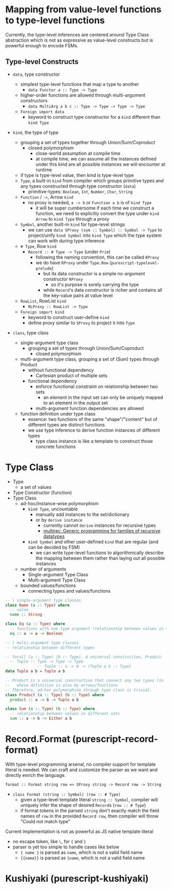 # Mapping from value-level functions to type-level functions

Currently, the type-level inferences are centered around Type Class abstraction which is not as expressive as value-level constructs but is powerful enough to encode FSMs.

## Type-level Constructs

- `data`, type constructor
  - simplest type-level functions that map a type to another
    - `data Functor a :: Type -> Type`
  - higher-order functions are allowed through multi-argument constructors
    - `data MultiArg a b c :: Type -> Type -> Type -> Type`
  - `Foreign import data`
    - keyword to construct type constructor for a `kind` different than `kind Type`

- `kind`, the type of type
  - grouping a set of types together through Union/Sum/Coproduct
    - closed polymorphism
      - close-world assumption at compile time
      - at compile time, we can assume all the instances defined under this kind are all possible instances we will encounter at runtime
  - if type is type-level value, then kind is type-level type
  - `Type`, a built-in `kind` from compiler which groups primitive types and any types constructed through type constructor (`data`)
    - primitive-types: `Boolean`, `Int`, `Number`, `Char`, `String`
  - `Function` / `->`, Arrow `kind`
    - no proxy is needed, `a -> b` or `Function a b` is of `kind Type`
      - it will be super cumbersome if each time we construct a function, we need to explicitly convert the type under `kind Arrow` to `kind Type` through a proxy
  - `Symbol`, another built-in `kind` for type-level strings
    - we can use `data SProxy (sym :: Symbol) :: Symbol -> Type` to project/unify `kind Symbol` into `kind Type` which the type system can work with during type inference
  - `# Type`, Row `kind`
    - `Record :: # Type -> Type` (under `Prim`)
      - following the naming convention, this can be called `RProxy`
      - we do have `RProxy` under `Type.Row` (`purescript-typelevel-prelude`)
        - but its data constructor is a simple no-argument constructor `RProxy`
          - so it's purpose is sorely carrying the type
        - while `Record`'s data constructor is richer and contains all the key-value pairs at value level
  - `RowList`, RowList `kind`
    - `RLProxy :: RowList -> Type`
  - `Foreign import kind`
    - keyword to construct user-define `kind`
    - define proxy similar to `SProxy` to project it into `Type`

- `class`, type class
  - single-argument type class
    - grouping a set of types through Union/Sum/Coproduct
      - closed polymorphism
  - multi-argument type class, grouping a set of (Sum) types through Product
    - without functional dependency
      - Cartesian product of multiple sets
    - functional dependency
      - enforce functional constraint on relationship between two sets
        - an element in the input set can only be uniquely mapped to an element in the output set
      - multi-argument function dependencies are allowed
  - function definition under type class
    - essence: two functions of the same "shape"/"content" but of different types are distinct functions
    - we use type inference to derive function instances of different types
      - type class instance is like a template to construct those concrete functions
      
# Type Class

- Type
  - a set of values
- Type Constructor (function)
- Type Class
  - ad-hoc/instance-wise polymorphism
    - `kind Type`, uncountable
      - manually add instances to the set/dictionary
      - or by `derive instance`
        - currently cannot `derive` instances for recursive types
        - [multirec: Generic programming for families of recursive datatypes](http://hackage.haskell.org/package/multirec)
    - `kind Symbol` and other user-defined `kind` that are regular (and can be decided by FSM)
      - we can write type-level functions to algorithmically describe the mapping between them rather than laying out all possible instances
  - number of arguments
    - Single-argument Type Class
    - Multi-argument Type Class
  - bounded values/functions
    - connecting types and values/functions

```purescript
-- | single-argument type classes
class Name (a :: Type) where
  -- value
  name :: String

class Eq (a :: Type) where
  -- functions with one type argument (relationship between values in the same set)
  eq :: a -> a -> Boolean

-- | multi-argument type classes
-- relationship between different types

-- forall (a :: Type) (b :: Type). A universal construction, Product.
  -- Tuple :: Type -> Type -> Type
              -- Tuple :: a -> b -> (Tuple a b :: Type)
data Tuple a b = Tuple a b

-- Product is a universal construction that connect any two types (in `kind Type`) to a distinct type,
--   whose definition is also by arrows/functions
-- Therefore, ad-hoc polymorphism through type class is trivial.
class Product (a :: Type) (b :: Type) where
  product :: a -> b -> Tuple a b

class Sum (a :: Type) (b :: Type) where
  -- relationship between values in different sets
  sum :: a -> b -> Either a b

```

# Record.Format (purescript-record-format)
With type-level programming arsenal, no compiler support for template literal is needed.
We can craft and customize the parser as we want and directly enrich the language.

`format :: Format string row => SProxy string -> Record row -> String`
- `class Format (string :: Symbol) (row :: # Type)`
  - given a type-level template literal `string :: Symbol`, compiler will uniquely infer the shape of desired `Record`s (`row :: # Type`)
  - if format tokens in the parsed `string` don't exactly match the field names of `row` in the provided `Record row`, then compiler will throw "Could not match type"

Current implementation is not as powerful as JS native template literal
- no escape token, like `\`, for `{` and `}`
- parser is yet too simple to handle cases like below
  - `{ name }` is parsed as ` name `, which is not a valid field name
  - `{{name}}` is parsed as `{name`, which is not a valid field name
  
# Kushiyaki (purescript-kushiyaki)

